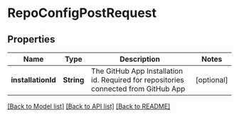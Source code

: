 # RepoConfigPostRequest

## Properties
Name | Type | Description | Notes
------------ | ------------- | ------------- | -------------
**installationId** | **String** | The GitHub App Installation id. Required for repositories connected from GitHub App | [optional] 

[[Back to Model list]](../README.md#documentation-for-models) [[Back to API list]](../README.md#documentation-for-api-endpoints) [[Back to README]](../README.md)


